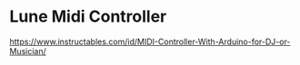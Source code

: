 # Lune Midi Controller
https://www.instructables.com/id/MIDI-Controller-With-Arduino-for-DJ-or-Musician/
